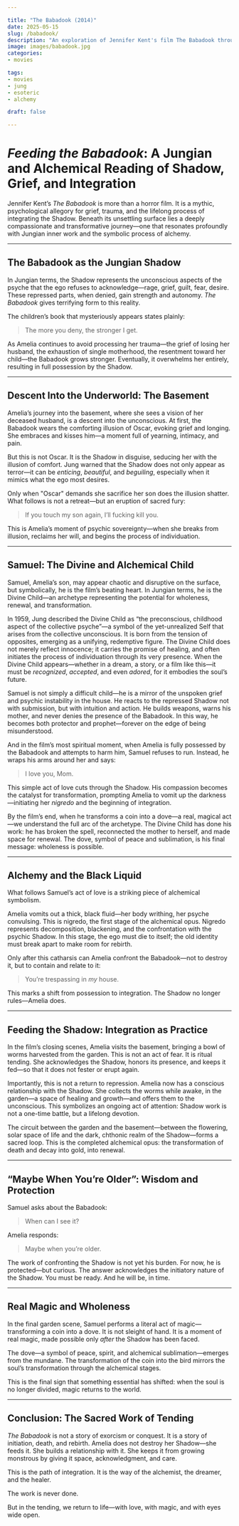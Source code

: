```yaml
---

title: "The Babadook (2014)"
date: 2025-05-15
slug: /babadook/
description: "An exploration of Jennifer Kent's film The Babadook through the lens of Jungian psychology and alchemical symbolism."
image: images/babadook.jpg
categories:
- movies

tags:
- movies
- jung
- esoteric
- alchemy

draft: false

---
```


# *Feeding the Babadook*: A Jungian and Alchemical Reading of Shadow, Grief, and Integration

Jennifer Kent’s *The Babadook* is more than a horror film. It is a mythic, psychological allegory for grief, trauma, and the lifelong process of integrating the Shadow. Beneath its unsettling surface lies a deeply compassionate and transformative journey—one that resonates profoundly with Jungian inner work and the symbolic process of alchemy.

---

## The Babadook as the Jungian Shadow

In Jungian terms, the Shadow represents the unconscious aspects of the psyche that the ego refuses to acknowledge—rage, grief, guilt, fear, desire. These repressed parts, when denied, gain strength and autonomy. *The Babadook* gives terrifying form to this reality.

The children’s book that mysteriously appears states plainly:

> The more you deny, the stronger I get.

As Amelia continues to avoid processing her trauma—the grief of losing her husband, the exhaustion of single motherhood, the resentment toward her child—the Babadook grows stronger. Eventually, it overwhelms her entirely, resulting in full possession by the Shadow.

---

## Descent Into the Underworld: The Basement

Amelia’s journey into the basement, where she sees a vision of her deceased husband, is a descent into the unconscious. At first, the Babadook wears the comforting illusion of Oscar, evoking grief and longing. She embraces and kisses him—a moment full of yearning, intimacy, and pain.

But this is not Oscar. It is the Shadow in disguise, seducing her with the illusion of comfort. Jung warned that the Shadow does not only appear as terror—it can be *enticing*, *beautiful*, and *beguiling*, especially when it mimics what the ego most desires.

Only when "Oscar" demands she sacrifice her son does the illusion shatter. What follows is not a retreat—but an eruption of sacred fury:

> If you touch my son again, I’ll fucking kill you.

This is Amelia’s moment of psychic sovereignty—when she breaks from illusion, reclaims her will, and begins the process of individuation.

---

## Samuel: The Divine and Alchemical Child

Samuel, Amelia’s son, may appear chaotic and disruptive on the surface, but symbolically, he is the film’s beating heart. In Jungian terms, he is the Divine Child—an archetype representing the potential for wholeness, renewal, and transformation.

In 1959, Jung described the Divine Child as “the preconscious, childhood aspect of the collective psyche”—a symbol of the yet-unrealized Self that arises from the collective unconscious. It is born from the tension of opposites, emerging as a unifying, redemptive figure. The Divine Child does not merely reflect innocence; it carries the promise of healing, and often initiates the process of individuation through its very presence. When the Divine Child appears—whether in a dream, a story, or a film like this—it must be *recognized*, *accepted*, and even *adored*, for it embodies the soul’s future.

Samuel is not simply a difficult child—he is a mirror of the unspoken grief and psychic instability in the house. He reacts to the repressed Shadow not with submission, but with intuition and action. He builds weapons, warns his mother, and never denies the presence of the Babadook. In this way, he becomes both protector and prophet—forever on the edge of being misunderstood.

And in the film’s most spiritual moment, when Amelia is fully possessed by the Babadook and attempts to harm him, Samuel refuses to run. Instead, he wraps his arms around her and says:

> I love you, Mom.

This simple act of love cuts through the Shadow. His compassion becomes the catalyst for transformation, prompting Amelia to vomit up the darkness—initiating her *nigredo* and the beginning of integration.

By the film’s end, when he transforms a coin into a dove—a real, magical act—we understand the full arc of the archetype. The Divine Child has done his work: he has broken the spell, reconnected the mother to herself, and made space for renewal. The dove, symbol of peace and sublimation, is his final message: wholeness is possible.

---

## Alchemy and the Black Liquid

What follows Samuel’s act of love is a striking piece of alchemical symbolism.

Amelia vomits out a thick, black fluid—her body writhing, her psyche convulsing. This is nigredo, the first stage of the alchemical opus. Nigredo represents decomposition, blackening, and the confrontation with the psychic Shadow. In this stage, the ego must die to itself; the old identity must break apart to make room for rebirth.

Only after this catharsis can Amelia confront the Babadook—not to destroy it, but to contain and relate to it:

> You’re trespassing in *my* house.

This marks a shift from possession to integration. The Shadow no longer rules—Amelia does.

---

## Feeding the Shadow: Integration as Practice

In the film’s closing scenes, Amelia visits the basement, bringing a bowl of worms harvested from the garden. This is not an act of fear. It is ritual tending. She acknowledges the Shadow, honors its presence, and keeps it fed—so that it does not fester or erupt again.

Importantly, this is not a return to repression. Amelia now has a conscious relationship with the Shadow. She collects the worms while awake, in the garden—a space of healing and growth—and offers them to the unconscious. This symbolizes an ongoing act of attention: Shadow work is not a one-time battle, but a lifelong devotion.

The circuit between the garden and the basement—between the flowering, solar space of life and the dark, chthonic realm of the Shadow—forms a sacred loop. This is the completed alchemical opus: the transformation of death and decay into gold, into renewal.

---

## “Maybe When You’re Older”: Wisdom and Protection

Samuel asks about the Babadook:

> When can I see it?

Amelia responds:

> Maybe when you’re older.

The work of confronting the Shadow is not yet his burden. For now, he is protected—but curious. The answer acknowledges the initiatory nature of the Shadow. You must be ready. And he will be, in time.

---

## Real Magic and Wholeness

In the final garden scene, Samuel performs a literal act of magic—transforming a coin into a dove. It is not sleight of hand. It is a moment of real magic, made possible only *after* the Shadow has been faced.

The dove—a symbol of peace, spirit, and alchemical sublimation—emerges from the mundane. The transformation of the coin into the bird mirrors the soul’s transformation through the alchemical stages. 

This is the final sign that something essential has shifted: when the soul is no longer divided, magic returns to the world.

---

## Conclusion: The Sacred Work of Tending

*The Babadook* is not a story of exorcism or conquest. It is a story of initiation, death, and rebirth. Amelia does not destroy her Shadow—she feeds it. She builds a relationship with it. She keeps it from growing monstrous by giving it space, acknowledgment, and care.

This is the path of integration. It is the way of the alchemist, the dreamer, and the healer.

The work is never done.

But in the tending, we return to life—with love, with magic, and with eyes wide open.

